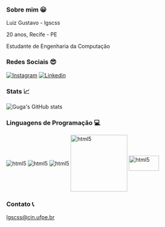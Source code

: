 ### Sobre mim 😀
Luiz Gustavo - lgscss

20 anos, Recife - PE

Estudante de Engenharia da Computação


### Redes Sociais 😎

[![Instagram](https://img.shields.io/badge/Instagram-E4405F?style=for-the-badge&logo=instagram&logoColor=white)](https://www.instagram.com/lzgustavo13)
[![Linkedin](https://img.shields.io/badge/LinkedIn-0077B5?style=for-the-badge&logo=linkedin&logoColor=white)](https://www.linkedin.com/in/lzgustavo13/)

### Stats 📈
![Guga's GitHub stats](https://github-readme-stats.vercel.app/api?username=lzgustavo13&show_icons=true&theme=dark)


### Linguagens de Programação 💻
<div style="display: inline_block">
    <img align="center" alt="html5" src="https://img.shields.io/badge/C-00599C?style=for-the-badge&logo=c&logoColor=white)">
    <img align="center" alt="html5" src="https://img.shields.io/badge/C%2B%2B-00599C?style=for-the-badge&logo=c%2B%2B&logoColor=white)">
    <img align="center" alt="html5" src="https://img.shields.io/badge/python-3670A0?style=for-the-badge&logo=python&logoColor=ffdd54">
    <img align="center" alt="html5" src="https://antmicro.com/blog/images/risc-v-logo.png" width="150" height="auto">
    <img align="center" alt="html5" src="https://banner2.cleanpng.com/20180526/oqt/avq6683ud.webp" width="80" height="40">
    
    
</div>


### Contato 📞
lgscss@cin.ufpe.br
